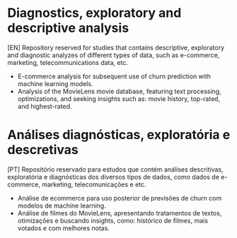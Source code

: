 # Diagnostics, exploratory and descriptive analysis
[EN] Repository reserved for studies that contains descriptive, exploratory and diagnostic analyzes of different types of data, such as e-commerce, marketing, telecommunications data, etc.
- E-commerce analysis for subsequent use of churn prediction with machine learning models.
- Analysis of the MovieLens movie database, featuring text processing, optimizations, and seeking insights such as: movie history, top-rated, and highest-rated.

# Análises diagnósticas, exploratória e descretivas
[PT] Repositório reservado para estudos que contém análises descritivas, exploratória e diagnósticas dos diversos tipos de dados, como dados de e-commerce, marketing, telecomunicações e etc.
- Análise de ecommerce para uso posterior de previsões de churn com modelos de machine learning.
- Análise de filmes do MovieLens, apresentando tratamentos de textos, otimizações e buscando insights, como: histórico de filmes, mais votados e com melhores notas.